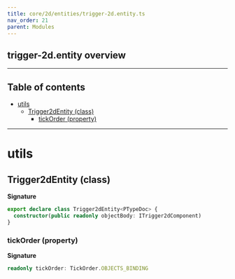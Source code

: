 ```yaml
---
title: core/2d/entities/trigger-2d.entity.ts
nav_order: 21
parent: Modules
---
```


## trigger-2d.entity overview

---

<h2 class="text-delta">Table of contents</h2>

- [utils](#utils)
  - [Trigger2dEntity (class)](#trigger2dentity-class)
    - [tickOrder (property)](#tickorder-property)

---

# utils

## Trigger2dEntity (class)

**Signature**

```ts
export declare class Trigger2dEntity<PTypeDoc> {
  constructor(public readonly objectBody: ITrigger2dComponent)
}
```

### tickOrder (property)

**Signature**

```ts
readonly tickOrder: TickOrder.OBJECTS_BINDING
```
